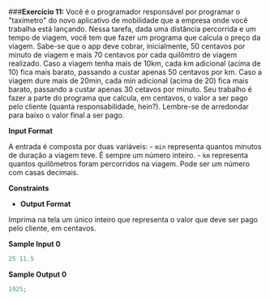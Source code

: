 ###**Exercício 11:**
Você é o programador responsável por programar o "taxímetro" do novo aplicativo de mobilidade que a empresa onde você trabalha está lançando. Nessa tarefa, dada uma distância percorrida e um tempo de viagem, você tem que fazer um programa que calcula o preço da viagem. Sabe-se que o app deve cobrar, inicialmente, 50 centavos por minuto de viagem e mais 70 centavos por cada quilômtro de viagem realizado. Caso a viagem tenha mais de 10km, cada km adicional (acima de 10) fica mais barato, passando a custar apenas 50 centavos por km. Caso a viagem dure mais de 20min, cada min adicional (acima de 20) fica mais barato, passando a custar apenas 30 cetavos por minuto. Seu trabalho é fazer a parte do programa que calcula, em centavos, o valor a ser pago pelo cliente (quanta responsabilidade, hein?). Lembre-se de arredondar para baixo o valor final a ser pago.

**Input Format**

A entrada é composta por duas variáveis: - `min` representa quantos minutos de duração a viagem teve. É sempre um número inteiro. - `km` representa quantos quilômetros foram percorridos na viagem. Pode ser um número com casas decimais.

**Constraints**

-   **Output Format**

Imprima na tela um único inteiro que representa o valor que deve ser pago pelo cliente, em centavos.

**Sample Input 0**

```javascript
25 11.5
```

**Sample Output 0**

```javascript
1925;
```

